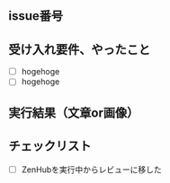 ## issue番号

## 受け入れ要件、やったこと
- [ ] hogehoge
- [ ] hogehoge

## 実行結果（文章or画像）

## チェックリスト
- [ ] ZenHubを実行中からレビューに移した
